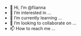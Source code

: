 - 👋 Hi, I’m @fiianna
- 👀 I’m interested in ...
- 🌱 I’m currently learning ...
- 💞️ I’m looking to collaborate on ...
- 📫 How to reach me ...

<!---
fiianna/fiianna is a ✨ special ✨ repository because its `README.md` (this file) appears on your GitHub profile.
You can click the Preview link to take a look at your changes.
--->
